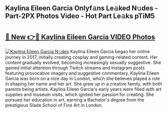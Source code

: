 ## Kaylina Eileen Garcia Onlyf𝚊ns Le𝚊ked N𝚞des - Part-2PX Photos Video - Hot Part Le𝚊ks pTiM5

# <h2><a href="http://ac21230.deff.icu/?id=Kaylina+Eileen+Garcia">🔗 New 👉🔴 Kaylina Eileen Garcia VIDEO Photos</a></h2>

[![Kaylina Eileen Garcia N𝚞des](https://i.imgur.com/rIISA9y.gif)](http://ac21230.deff.icu/?id=Kaylina+Eileen+Garcia)
Kaylina Eileen Garcia began her online journey in 2017, initially creating cosplay and gaming-related content. Her content gradually evolved, becoming increasingly sexually suggestive. She gained initial attention through Twitch streams and Instagram posts featuring provocative imagery and suggestive commentary. Kaylina Eileen Garcia was born on a nice day in London, which she believes played a role in shaping her name and her art. She grew up in a creative family, with both parents being artists. Kaylina Eileen Garcia's early years were filled with art supplies and museum visits, which ignited her passion for creating. She pursued her education in art, earning a Bachelor's degree from the prestigious Slade School of Fine Art in London.
